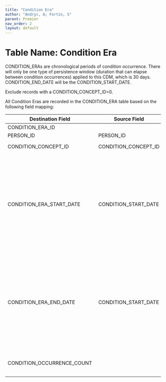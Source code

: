 ```yaml
---
title: "Condition Era"
author: "Andryc, A; Fortin, S"
parent: Premier
nav_order: 2
layout: default
---
```


# Table Name: Condition Era

CONDITION_ERAs are chronological periods of condition occurrence.  There will only be one type of persistence window (duration that can elapse between condition occurrences) applied to this CDM, which is 30 days. CONDITION_END_DATE will be the CONDITION_START_DATE. 

Exclude records with a CONDITION_CONCEPT_ID=0.  

All Condition Eras are recorded in the CONDITION_ERA table based on the following field mapping: 

| Destination Field  | Source Field  | Applied Rule  | Comment  |
| --- | --- | --- | --- |
| CONDITION_ERA_ID  |  | System-generated  |  |
| PERSON_ID  | PERSON_ID  |  |  |
| CONDITION_CONCEPT_ID  | CONDITION_CONCEPT_ID  | Do not build condition_era where the condition_occurence_condition_concept_id=0  |  |
| CONDITION_ERA_START_DATE  | CONDITION_START_DATE  |  | The start date for the condition era constructed from the individual instances of condition occurrences. It is the start date of the very first chronologically recorded instance of the condition.  |
| CONDITION_ERA_END_DATE  | CONDITION_START_DATE  |  | The end date for the condition era constructed from the individual instances of condition occurrences. It is the end date of the final continuously recorded instance of the condition.  |
| CONDITION_OCCURRENCE_COUNT  |  | Sum up the number of CONDITION_OCCURRENCEs for this PERSON_ID and this CONCEPT_ID during the exposure window being built.  |  |
